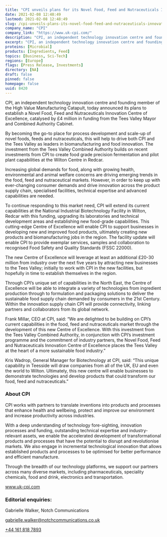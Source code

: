 ```yaml
---
title: "CPI unveils plans for its Novel Food, Feed and Nutraceuticals Innovation Centre of Excellence"
date: 2021-02-08 12:48:49
lastmod: 2021-02-08 12:48:49
slug: /cpi-unveils-plans-its-novel-food-feed-and-nutraceuticals-innovation-centre-excellence
company_name: "CPI"
company_link: "https://www.uk-cpi.com/"
description: "CPI, an independent technology innovation centre and founding member of the High Value Manufacturing Catapult, today announced its plans to establish a Novel Food, Feed and Nutraceuticals Innovation Centre of Excellence, catalysed by £4 million in funding from the Tees Valley Mayor and Combined Authority Cabinet."
excerpt: "CPI, an independent technology innovation centre and founding member of the High Value Manufacturing Catapult, today announced its plans to establish a Novel Food, Feed and Nutraceuticals Innovation Centre of Excellence, catalysed by £4 million in funding from the Tees Valley Mayor and Combined Authority Cabinet."
proteins: [Microbial]
products: [Ingredients, Feed]
topics: [Business, Sci-Tech]
regions: [Europe]
flags: [Press Release, Investments]
directory: [NA]
draft: false
pinned: false
homepage: false
uuid: 8420
---
```

<p>CPI, an independent technology innovation centre and founding member of the High Value Manufacturing Catapult, today announced its plans to establish a Novel Food, Feed and Nutraceuticals Innovation Centre of Excellence, catalysed by £4 million in funding from the Tees Valley Mayor and Combined Authority Cabinet.</p>
<p>By becoming the go-to place for process development and scale-up of novel foods, feeds and nutraceuticals, this will help to drive both CPI and the Tees Valley as leaders in biomanufacturing and food innovation. The investment from the Tees Valley Combined Authority builds on recent investments from CPI to create food grade precision fermentation and pilot plant capabilities at the Wilton Centre in Redcar.</p>
<p>Increasing global demands for food, along with growing health, environmental and animal welfare concerns are driving emerging trends in the food, feed and nutraceutical markets. However, in order to keep up with ever-changing consumer demands and drive innovation across the product supply chain, specialised facilities, technical expertise and advanced capabilities are needed.</p>
<p>To continue responding to this market need, CPI will extend its current capabilities at the National Industrial Biotechnology Facility in Wilton, Redcar with this funding, upgrading its laboratories and technical development areas and establishing new food-grade capabilities. This cutting-edge Centre of Excellence will enable CPI to support businesses in developing new and improved food products, ultimately creating new products and biomanufacturing jobs in the region. The facility update will enable CPI to provide exemplar services, samples and collaboration to recognised Food Safety and Quality Standards (FSSC 22000).</p>
<p>The new Centre of Excellence will leverage at least an additional £20-30 million from industry over the next five years by attracting new businesses to the Tees Valley; initially to work with CPI in the new facilities, but hopefully in time to establish themselves in the region.</p>
<p>Through CPI’s unique set of capabilities in the North East, the Centre of Excellence will be able to integrate a variety of technologies from ingredient production through to formulation and packaging solutions to deliver the sustainable food supply chain demanded by consumers in the 21st Century. Within the innovation supply chain CPI will provide connectivity, linking partners and collaborators from its global network.</p>
<p>Frank Millar, CEO at CPI, said: “We are delighted to be building on CPI’s current capabilities in the food, feed and nutraceuticals market through the development of this new Centre of Excellence. With this investment from the Tees Valley Combined Authority, in conjunction with CPI’s investment programme and the commitment of industry partners, the Novel Food, Feed and Nutraceuticals Innovation Centre of Excellence places the Tees Valley at the heart of a more sustainable food industry.”</p>
<p>Kris Wadrop, General Manager for Biotechnology at CPI, said: “This unique capability in Teesside will draw companies from all of the UK, EU and even the world to Wilton. Ultimately, this new centre will enable businesses to demonstrate technologies and develop products that could transform our food, feed and nutraceuticals.”</p>
<h3>About CPI</h3>
<p>CPI works with partners to translate inventions into products and processes that enhance health and wellbeing, protect and improve our environment and increase productivity across industries.</p>
<p>With a deep understanding of technology fore-sighting, innovation processes and funding, outstanding technical expertise and industry-relevant assets, we enable the accelerated development of transformational products and processes that have the potential to disrupt and revolutionise markets. We also engage in incremental technological innovation that allows established products and processes to be optimised for better performance and efficient manufacture.</p>
<p>Through the breadth of our technology platforms, we support our partners across many diverse markets, including pharmaceuticals, speciality chemicals, food and drink, electronics and transportation.</p>
<p><a href="http://www.uk-cpi.com">www.uk-cpi.com</a></p>
<h3>Editorial enquiries:</h3>
<p>Gabrielle Walker, Notch Communications</p>
<p><a href="mailto:gabrielle.walker@notchcommunications.co.uk">gabrielle.walker@notchcommunications.co.uk</a></p>
<p><a href="tel:+441618187893">+44 161 818 7893</a></p>

